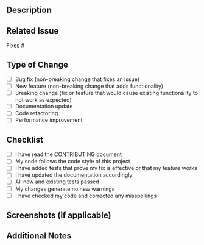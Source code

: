 ## Description

<!-- Provide a brief description of the changes introduced by this PR -->

## Related Issue

<!-- Link to the related issue (if applicable) -->

Fixes #

## Type of Change

<!-- Mark the appropriate option with an "x" -->

- [ ] Bug fix (non-breaking change that fixes an issue)
- [ ] New feature (non-breaking change that adds functionality)
- [ ] Breaking change (fix or feature that would cause existing functionality to not work as expected)
- [ ] Documentation update
- [ ] Code refactoring
- [ ] Performance improvement

## Checklist

<!-- Mark the items you've completed with an "x" -->

- [ ] I have read the [CONTRIBUTING](../CONTRIBUTING.md) document
- [ ] My code follows the code style of this project
- [ ] I have added tests that prove my fix is effective or that my feature works
- [ ] I have updated the documentation accordingly
- [ ] All new and existing tests passed
- [ ] My changes generate no new warnings
- [ ] I have checked my code and corrected any misspellings

## Screenshots (if applicable)

<!-- Add screenshots to help explain your changes -->

## Additional Notes

<!-- Any additional information that might be helpful for reviewers -->
